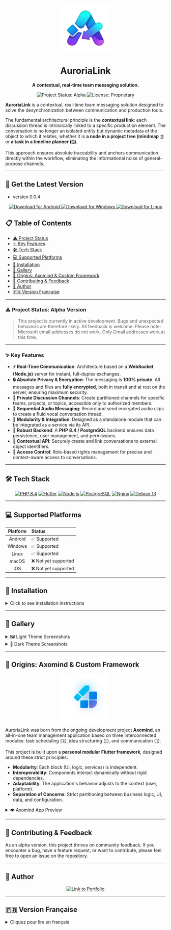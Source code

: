 <div align="center">
  <img src="image/auroria_link_256.png" alt="AuroriaLink Logo" width="150"/>
  <h1>AuroriaLink</h1>
  <p><strong>A contextual, real-time team messaging solution.</strong></p>
  
  <p>
    <img src="https://img.shields.io/badge/status-alpha-orange?style=for-the-badge" alt="Project Status: Alpha"/>
    <img src="https://img.shields.io/badge/license-Proprietary-red?style=for-the-badge" alt="License: Proprietary"/>
  </p>
</div>

**AuroriaLink** is a contextual, real-time team messaging solution designed to solve the desynchronization between communication and production tools.

The fundamental architectural principle is the **contextual link**: each discussion thread is intrinsically linked to a specific production element. The conversation is no longer an isolated entity but dynamic metadata of the object to which it relates, whether it is **a node in a project tree (mindmap `🧠`)** or **a task in a timeline planner (`🗓️`)**.

This approach ensures absolute traceability and anchors communication directly within the workflow, eliminating the informational noise of general-purpose channels.

---

## 🚀 Get the Latest Version

- version 0.0.4

<div align="center">
  <a href="https://github.com/Sebastien-VZN/auroria_link/releases/download/alpha_0.0.4/app-android.apk">
    <img src="https://img.shields.io/badge/Download%20for-Android-3DDC84?style=for-the-badge&logo=android" alt="Download for Android"/>
  </a>
  <a href="https://github.com/Sebastien-VZN/auroria_link/releases/download/alpha_0.0.4/windows.zip">
    <img src="https://img.shields.io/badge/Download%20for-Windows-0078D6?style=for-the-badge&logo=windows" alt="Download for Windows"/>
  </a>
  <a href="https://github.com/Sebastien-VZN/auroria_link/releases/download/alpha_0.0.4/linux.tar.gz">
    <img src="https://img.shields.io/badge/Download%20for-Linux-FCC624?style=for-the-badge&logo=linux" alt="Download for Linux"/>
  </a>
</div>

## 📋 Table of Contents

- [⚠️ Project Status](#️-project-status-alpha-version)
- [✨ Key Features](#-key-features)
- [🛠️ Tech Stack](#️-tech-stack)
- [💻 Supported Platforms](#-supported-platforms)
- [🚀 Installation](#-installation)
- [🎨 Gallery](#-gallery)
- [🌱 Origins: Axomind & Custom Framework](#-origins-axomind--custom-framework)
- [🤝 Contributing & Feedback](#-contributing--feedback)
- [👤 Author](#-author)
- [🇫🇷 Version Française](#-version-française)

---

### ⚠️ Project Status: Alpha Version

> This project is currently in active development. Bugs and unexpected behaviors are therefore likely. All feedback is welcome.
> Please note: Microsoft email addresses do not work. Only Gmail addresses work at this time.

---

### ✨ Key Features

-   **⚡ Real-Time Communication**: Architecture based on a **WebSocket (Node.js)** server for instant, full-duplex exchanges.
-   **🔒 Absolute Privacy & Encryption**: The messaging is **100% private**. All messages and files are **fully encrypted**, both in transit and at rest on the server, ensuring maximum security.
-   **👥 Private Discussion Channels**: Create partitioned channels for specific teams, projects, or topics, accessible only to authorized members.
-   **🎤 Sequential Audio Messaging**: Record and send encrypted audio clips to create a fluid vocal conversation thread.
-   **🧩 Modularity & Integration**: Designed as a standalone module that can be integrated as a service via its API.
-   **💪 Robust Backend**: A **PHP 8.4 / PostgreSQL** backend ensures data persistence, user management, and permissions.
-   **🔗 Contextual API**: Securely create and link conversations to external object identifiers.
-   **🔐 Access Control**: Role-based rights management for precise and context-aware access to conversations.

---

## 🛠️ Tech Stack

<p align="center">
  <a href="https://www.php.net/" target="_blank"><img src="https://img.shields.io/badge/PHP-8.4-777BB4?style=for-the-badge&logo=php&logoColor=white" alt="PHP 8.4"/></a>
  <a href="https://flutter.dev/" target="_blank"><img src="https://img.shields.io/badge/Flutter-Stable-02569B?style=for-the-badge&logo=flutter&logoColor=white" alt="Flutter"/></a>
  <a href="https://nodejs.org/" target="_blank"><img src="https://img.shields.io/badge/Node.js-LTS-339933?style=for-the-badge&logo=nodedotjs&logoColor=white" alt="Node.js"/></a>
  <a href="https://www.postgresql.org/" target="_blank"><img src="https://img.shields.io/badge/PostgreSQL-Latest-4169E1?style=for-the-badge&logo=postgresql&logoColor=white" alt="PostgreSQL"/></a>
  <a href="https://www.nginx.com/" target="_blank"><img src="https://img.shields.io/badge/Nginx-Stable-269539?style=for-the-badge&logo=nginx&logoColor=white" alt="Nginx"/></a>
  <a href="https://www.debian.org/" target="_blank"><img src="https://img.shields.io/badge/Debian-13-A81D33?style=for-the-badge&logo=debian&logoColor=white" alt="Debian 13"/></a>
</p>

---

## 💻 Supported Platforms

| Platform | Status                 |
|:--------:|:-----------------------|
| Android  | ✅ Supported           |
| Windows  | ✅ Supported           |
| Linux    | ✅ Supported           |
| macOS    | ❌ Not yet supported   |
| iOS      | ❌ Not yet supported   |

---

## 🚀 Installation

<details>
<summary>Click to see installation instructions</summary>

### 📱 Android Installation

> **Important:** Our application is not (yet) on the Google Play Store. Installation requires a few manual steps to allow external sources. This is a standard and secure procedure.

#### Step 1: Allow Unknown Sources
1.  **Download the `app-android.apk` file** from the [latest release](https://github.com/Sebastien-VZN/auroria_link/releases/tag/).
2.  Open the downloaded file (from your notification bar or file manager).
3.  A security prompt will appear: *"For your security, your phone is not allowed to install unknown apps from this source."*
4.  Tap on the **Settings** button.
5.  Enable the **Allow from this source** (or *Unknown sources*) option.
6.  Go back using the navigation arrow; the installation should now begin.

#### Step 2: Bypass Google Play Protect
1.  After Step 1, another window may open, titled **"Blocked by Play Protect"**.
2.  Do not tap "OK". Look for and tap on **Details** or **More details** (often a small link at the bottom).
3.  A new button will appear. Tap on **Install anyway**.

And that's it, the application is installed!

---

### 💻 Windows Installation

> **Warning:** Your antivirus software (including Windows Defender) may show an alert. This is normal behavior for applications that are not certified by Microsoft. Our file is safe.

1.  **Download the `windows.tar.gz` archive** from the [latest release](https://github.com/Sebastien-VZN/auroria_link/releases/tag/).
2.  **Decompress the archive.**
3.  **Run the `.exe` file** located inside the extracted folder.
4.  If a blue "Windows protected your PC" screen appears:
    * Click on the **More info** link.
    * Then, click the **Run anyway** button.
5.  If your antivirus quarantines the file, open your antivirus settings and create an exception to allow the file.

---

### 🐧 Linux Installation

> For Linux, you just need to make the file executable before running it.

1.  **Download the `linux.tar.gz` archive** from the [latest release](https://github.com/Sebastien-VZN/auroria_link/releases/tag/) and decompress it.
2.  **Make the application file executable.** You have two options:
    * **Via GUI (Graphical User Interface):**
        1.  Right-click on the application file.
        2.  Go to **Properties** → **Permissions** tab.
        3.  Check the box **"Allow executing file as program"**.
    * **Via Terminal:**
        ```bash
        chmod +x file-name
        ```
        *(Replace `file-name` with the actual name of the executable file)*
3.  **Launch the application** by double-clicking it or by running it from the terminal:
    ```bash
    ./file-name
    ```

If you encounter any issues, feel free to contact us or open an issue.

</details>

---

## 🎨 Gallery

<details>
<summary>🖼️ Light Theme Screenshots</summary>

| Desktop | Mobile | Mobile | Mobile |
| :---: | :---: | :---: | :---: |
| ![img05](image/aurorialink_desktop_06.jpg) | ![img06](image/aurorialink_mobile_06.jpg) | ![img07](image/aurorialink_mobile_01.jpg) | ![img08](image/aurorialink_mobile_03.jpg) |

</details>

<details>
<summary>🌙 Dark Theme Screenshots</summary>

| Desktop | Mobile | Mobile | Mobile |
| :---: | :---: | :---: | :---: |
| ![img01](image/aurorialink_desktop_01b.jpg) | ![img02](image/aurorialink_mobile_01dark.jpg) | ![img03](image/aurorialink_mobile_02.jpg) | ![img04](image/aurorialink_mobile_05.jpg) |

</details>

---

## 🌱 Origins: Axomind & Custom Framework

<div align="center">
  <img src="image/logo_axomind.png" alt="Axomind Logo" width="150"/>
</div>

AuroriaLink was born from the ongoing development project **Axomind**, an all-in-one team management application based on three interconnected modules: task scheduling (`🗓️`), idea structuring (`🧠`), and communication (`💬`).

This project is built upon a **personal modular Flutter framework**, designed around these strict principles:
* **Modularity**: Each block (UI, logic, services) is independent.
* **Interoperability**: Components interact dynamically without rigid dependencies.
* **Adaptability**: The application's behavior adjusts to the context (user, platform).
* **Separation of Concerns**: Strict partitioning between business logic, UI, data, and configuration.

<details>
<summary>👁️ Axomind App Preview</summary>

**Light Theme**
<p>
<img src="image/image_light.png" alt="Axomind Light 1" width="32%"/>
<img src="image/image_light_2.png" alt="Axomind Light 2" width="32%"/>
<img src="image/activity_light.png" alt="Axomind Light 3" width="32%"/>
</p>

**Dark Theme**
<p>
<img src="image/image.png" alt="Axomind Dark 1" width="32%"/>
<img src="image/image2.png" alt="Axomind Dark 2" width="32%"/>
<img src="image/activity.png" alt="Axomind Dark 3" width="32%"/>
</p>

</details>

---

## 🤝 Contributing & Feedback

As an alpha version, this project thrives on community feedback. If you encounter a bug, have a feature request, or want to contribute, please feel free to open an issue on the repository.

---

## 👤 Author

<div align="center">
  <a href="https://materiaeobscurataelab.xyz/" target="_blank"><img src="https://img.shields.io/badge/Portfolio-3423A6?style=for-the-badge&logo=firefox-browser&logoColor=white" alt="Link to Portfolio"/></a>
</div>

---

## 🇫🇷 Version Française

<details>
<summary>Cliquez pour lire en français</summary>

<div align="center">
  <img src="image/auroria_link_256.png" alt="Logo AuroriaLink" width="150"/>
  <h1>AuroriaLink</h1>
  <p><strong>Une messagerie d'équipe contextuelle et temps réel.</strong></p>
</div>

**AuroriaLink** est une messagerie d'équipe contextuelle et temps réel, conçue pour résoudre la désynchronisation entre les outils de communication et les outils de production.

Le principe architectural fondamental est le **lien contextuel** : chaque fil de discussion est intrinsèquement lié à un élément de production précis. La conversation n'est plus une entité isolée, mais une métadonnée dynamique de l'objet auquel elle se rapporte, que ce soit **un nœud dans une arborescence de projet (mindmap `🧠`)** ou **une tâche dans un planificateur temporel (`🗓️`)**.

Cette approche garantit une traçabilité absolue et ancre la communication directement dans le flux de travail, supprimant le bruit informationnel des canaux généralistes.

### ⚠️ Statut du projet : Version Alpha

> Ce projet est actuellement en phase de développement actif. Des bugs et des comportements inattendus sont donc probables. Toute contribution ou retour d'expérience est le bienvenu.
> Attention : les adresses e-mail Microsoft ne fonctionnent pas. Seules les adresses Gmail fonctionnent pour le moment.

---

## 🚀 Télécharger la dernière version

<div align="center">
  <a href="https://github.com/Sebastien-VZN/auroria_link/releases/download/alpha_0.0.4/app-android.apk">
    <img src="https://img.shields.io/badge/Download%20for-Android-3DDC84?style=for-the-badge&logo=android" alt="Android"/>
  </a>
  <a href="https://github.com/Sebastien-VZN/auroria_link/releases/download/alpha_0.0.4/windows.zip">
    <img src="https://img.shields.io/badge/Download%20for-Windows-0078D6?style=for-the-badge&logo=windows" alt="Windows"/>
  </a>
  <a href="https://github.com/Sebastien-VZN/auroria_link/releases/download/alpha_0.0.4/linux.tar.gz">
    <img src="https://img.shields.io/badge/Download%20for-Linux-FCC624?style=for-the-badge&logo=linux" alt="Linux"/>
  </a>
</div>

---

### ✨ Fonctionnalités Clés

-   **⚡ Communication Temps Réel** : Architecture basée sur un serveur **WebSocket (Node.js)** pour des échanges full-duplex instantanés.
-   **🔒 Confidentialité & Cryptage Absolu** : La messagerie est **100% privée**. Tous les messages et fichiers sont **entièrement cryptés**, que ce soit durant leur transit ou lors de leur stockage sur le serveur, garantissant une sécurité maximale.
-   **👥 Canaux de Discussion Privés** : Créez des canaux cloisonnés pour des équipes, projets ou sujets spécifiques, accessibles uniquement aux membres autorisés.
-   **🎤 Messagerie Audio Séquentielle** : Enregistrez et envoyez des clips audio cryptés pour créer un fil de conversation vocal fluide.
-   **🧩 Modularité & Intégration** : Conçu comme un module autonome pouvant être intégré comme service via son API.
-   **💪 Backend Robuste** : Un backend en **PHP 8.4 / PostgreSQL** assure la persistance des données, la gestion des utilisateurs et des droits.
-   **🔗 API Contextuelle** : Créez et liez dynamiquement des conversations à des identifiants d'objets externes de manière sécurisée.
-   **🔐 Contrôle d'Accès** : Gestion des droits basée sur les rôles pour un accès précis et contextuel aux conversations.

---

## 🛠️ Stack Technologique

<p align="center">
  <a href="https://www.php.net/" target="_blank"><img src="https://img.shields.io/badge/PHP-8.4-777BB4?style=for-the-badge&logo=php&logoColor=white" alt="PHP 8.4"/></a>
  <a href="https://flutter.dev/" target="_blank"><img src="https://img.shields.io/badge/Flutter-Stable-02569B?style=for-the-badge&logo=flutter&logoColor=white" alt="Flutter"/></a>
  <a href="https://nodejs.org/" target="_blank"><img src="https://img.shields.io/badge/Node.js-LTS-339933?style=for-the-badge&logo=nodedotjs&logoColor=white" alt="Node.js"/></a>
  <a href="https://www.postgresql.org/" target="_blank"><img src="https://img.shields.io/badge/PostgreSQL-Latest-4169E1?style=for-the-badge&logo=postgresql&logoColor=white" alt="PostgreSQL"/></a>
  <a href="https://www.nginx.com/" target="_blank"><img src="https://img.shields.io/badge/Nginx-Stable-269539?style=for-the-badge&logo=nginx&logoColor=white" alt="Nginx"/></a>
  <a href="https://www.debian.org/" target="_blank"><img src="https://img.shields.io/badge/Debian-13-A81D33?style=for-the-badge&logo=debian&logoColor=white" alt="Debian 13"/></a>
</p>

---
## 💻 Plateformes supportées

| Plateforme | Statut                       |
|:----------:|:-----------------------------|
| Android    | ✅ Supporté                  |
| Windows    | ✅ Supporté                  |
| Linux      | ✅ Supporté                  |
| macOS      | ❌ Non supporté pour le moment |
| iOS        | ❌ Non supporté pour le moment |

---
## 🚀 Instructions d'Installation

<details>
<summary>Cliquez pour voir les instructions d'installation</summary>

### 📱 Installation sur Android

> **Important :** Notre application n'est pas (encore) sur le Google Play Store. L'installation nécessite quelques étapes manuelles pour autoriser les sources externes. C'est une procédure standard et sécurisée.

#### Étape 1 : Autoriser les sources inconnues
1.  **Téléchargez le fichier `app-android.apk`** depuis le lien des [dernières versions](https://github.com/Sebastien-VZN/auroria_link/releases/tag/).
2.  Ouvrez le fichier téléchargé (depuis votre barre de notifications ou votre gestionnaire de fichiers).
3.  Un message de sécurité va apparaître : *"Pour votre sécurité, votre téléphone n'est pas autorisé à installer des applications inconnues de cette source."*
4.  Cliquez sur le bouton **Paramètres**.
5.  Activez l'option **Autoriser pour cette source** (ou *Sources inconnues*).
6.  Revenez en arrière avec la flèche de navigation ; l'installation devrait maintenant commencer.

#### Étape 2 : Contourner Google Play Protect
1.  Après l'étape 1, une autre fenêtre peut s'ouvrir, intitulée **"Application bloquée par Play Protect"**.
2.  Ne cliquez pas sur "OK". Cherchez et cliquez sur **Détails** ou **Plus de détails** (souvent un petit lien en bas).
3.  Un nouveau bouton apparaîtra. Cliquez sur **Installer quand même**.

Et voilà, l'application est installée !

---
### 💻 Installation sur Windows

> **Avertissement :** Votre antivirus (y compris Windows Defender) peut afficher une alerte. C'est un comportement normal pour les applications qui ne sont pas certifiées par Microsoft. Notre fichier est sûr.

1.  **Téléchargez l'archive `windows.tar.gz`** depuis le lien des [dernières versions](https://github.com/Sebastien-VZN/auroria_link/releases/tag/).
2.  **Décompressez l'archive.**
3.  **Exécutez le fichier `.exe`** qui se trouve dans le dossier décompressé.
4.  Si une fenêtre bleue "Windows a protégé votre ordinateur" apparaît :
    * Cliquez sur le lien **Informations complémentaires**.
    * Cliquez ensuite sur le bouton **Exécuter quand même**.
5.  Si votre antivirus met le fichier en quarantaine, ouvrez les paramètres de votre antivirus et créez une exception pour autoriser le fichier.

---

### 🐧 Installation sur Linux

> Pour Linux, il suffit de rendre le fichier exécutable avant de le lancer.

1.  **Téléchargez l'archive `linux.tar.gz`** depuis le lien des [dernières versions](https://github.com/Sebastien-VZN/auroria_link/releases/tag/) et décompressez-la.
2.  **Rendez le fichier de l'application exécutable.** Vous avez deux options :
    * **Via l'interface graphique :**
        1.  Faites un clic droit sur le fichier de l'application.
        2.  Allez dans **Propriétés** → onglet **Permissions**.
        3.  Cochez la case **"Autoriser l'exécution du fichier comme un programme"**.
    * **Via le terminal :**
        ```bash
        chmod +x nom-du-fichier
        ```
        *(Remplacez `nom-du-fichier` par le nom réel du fichier exécutable)*
3.  **Lancez l'application** en double-cliquant dessus ou en exécutant la commande suivante dans le terminal :
    ```bash
    ./nom-du-fichier
    ```
Si vous rencontrez des problèmes, n'hésitez pas à nous contacter ou à ouvrir une "issue".

</details>

</details>
